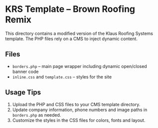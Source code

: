 # KRS Template – Brown Roofing Remix

This directory contains a modified version of the Klaus Roofing Systems template. The PHP files rely on a CMS to inject dynamic content.

## Files
- `borders.php` – main page wrapper including dynamic open/closed banner code
- `inline.css` and `template.css` – styles for the site

## Usage Tips
1. Upload the PHP and CSS files to your CMS template directory.
2. Update company information, phone numbers and image paths in `borders.php` as needed.
3. Customize the styles in the CSS files for colors, fonts and layout.
